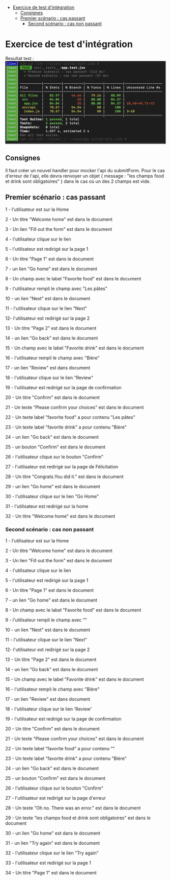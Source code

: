 <!-- START doctoc generated TOC please keep comment here to allow auto update -->
<!-- DON'T EDIT THIS SECTION, INSTEAD RE-RUN doctoc TO UPDATE -->


- [Exercice de test d'intégration](#exercice-de-test-dint%C3%A9gration)
  - [Consignes](#consignes)
  - [Premier scénario : cas passant](#premier-sc%C3%A9nario--cas-passant)
    - [Second scénario : cas non passant](#second-sc%C3%A9nario--cas-non-passant)

<!-- END doctoc generated TOC please keep comment here to allow auto update -->

# Exercice de test d'intégration

Resultat test : ![image](image.png)

## Consignes

Il faut créer un nouvel handler pour mocker l'api du submitForm. Pour le cas
d'erreur de l'api, elle devra renvoyer un objet { message : "les champs food et
drink sont obligatoires" } dans le cas où un des 2 champs est vide.

## Premier scénario : cas passant

1 - l'utilisateur est sur la Home

2 - Un titre "Welcome home" est dans le document

3 - Un lien "Fill out the form" est dans le document

4 - l'utilisateur clique sur le lien

5 - l'utilisateur est redirigé sur la page 1

6 - Un titre "Page 1" est dans le document

7 - un lien "Go home" est dans le document

8 - Un champ avec le label "Favorite food" est dans le document

9 - l'utilisateur rempli le champ avec "Les pâtes"

10 - un lien "Next" est dans le document

11 - l'utilisateur clique sur le lien "Next"

12- l'utilisateur est redirigé sur la page 2

13 - Un titre "Page 2" est dans le document

14 - un lien "Go back" est dans le document

15 - Un champ avec le label "Favorite drink" est dans le document

16 - l'utilisateur rempli le champ avec "Bière"

17 - un lien "Review" est dans document

18 - l'utilisateur clique sur le lien "Review"

19 - l'utilisateur est redirigé sur la page de confirmation

20 - Un titre "Confirm" est dans le document

21 - Un texte "Please confirm your choices" est dans le document

22 - Un texte label "favorite food" a pour contenu "Les pâtes"

23 - Un texte label "favorite drink" a pour contenu "Bière"

24 - un lien "Go back" est dans le document

25 - un bouton "Confirm" est dans le document

26 - l'utilisateur clique sur le bouton "Confirm"

27 - l'utilisateur est redirigé sur la page de Félicitation

28 - Un titre "Congrats.You did it." est dans le document

29 - un lien "Go home" est dans le document

30 - l'utilisateur clique sur le lien "Go Home"

31 - l'utilisateur est redirigé sur la home

32 - Un titre "Welcome home" est dans le document

### Second scénario : cas non passant

1 - l'utilisateur est sur la Home

2 - Un titre "Welcome home" est dans le document

3 - Un lien "Fill out the form" est dans le document

4 - l'utilisateur clique sur le lien

5 - l'utilisateur est redirigé sur la page 1

6 - Un titre "Page 1" est dans le document

7 - un lien "Go home" est dans le document

8 - Un champ avec le label "Favorite food" est dans le document

9 - l'utilisateur rempli le champ avec ""

10 - un lien "Next" est dans le document

11 - l'utilisateur clique sur le lien "Next"

12- l'utilisateur est redirigé sur la page 2

13 - Un titre "Page 2" est dans le document

14 - un lien "Go back" est dans le document

15 - Un champ avec le label "Favorite drink" est dans le document

16 - l'utilisateur rempli le champ avec "Bière"

17 - un lien "Review" est dans document

18 - l'utilisateur clique sur le lien 'Review'

19 - l'utilisateur est redirigé sur la page de confirmation

20 - Un titre "Confirm" est dans le document

21 - Un texte "Please confirm your choices" est dans le document

22 - Un texte label "favorite food" a pour contenu ""

23 - Un texte label "favorite drink" a pour contenu "Bière"

24 - un lien "Go back" est dans le document

25 - un bouton "Confirm" est dans le document

26 - l'utilisateur clique sur le bouton "Confirm"

27 - l'utilisateur est redirigé sur la page d'erreur

28 - Un texte "Oh no. There was an error." est dans le document

29 - Un texte "les champs food et drink sont obligatoires" est dans le document

30 - un lien "Go home" est dans le document

31 - un lien "Try again" est dans le document

32 - l'utilisateur clique sur le lien "Try again"

33 - l'utilisateur est redirigé sur la page 1

34 - Un titre "Page 1" est dans le document
